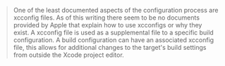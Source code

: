 > One of the least documented aspects of the configuration process are xcconfig files. As of this writing there seem to be no documents provided by Apple that explain how to use xcconfigs or why they exist. A xcconfig file is used as a supplemental file to a specific build configuration. A build configuration can have an associated xcconfig file, this allows for additional changes to the target's build settings from outside the Xcode project editor.